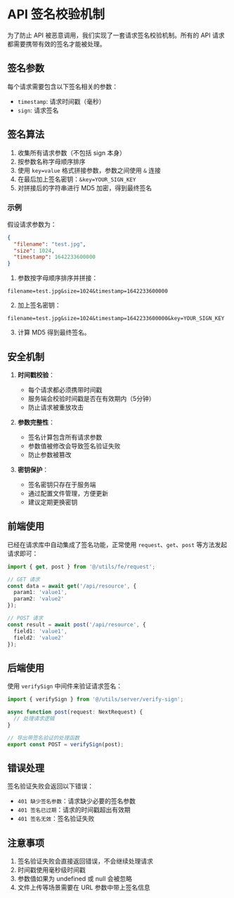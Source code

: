# API 签名校验机制

为了防止 API 被恶意调用，我们实现了一套请求签名校验机制。所有的 API 请求都需要携带有效的签名才能被处理。

## 签名参数

每个请求需要包含以下签名相关的参数：

- `timestamp`: 请求时间戳（毫秒）
- `sign`: 请求签名

## 签名算法

1. 收集所有请求参数（不包括 sign 本身）
2. 按参数名称字母顺序排序
3. 使用 `key=value` 格式拼接参数，参数之间使用 `&` 连接
4. 在最后加上签名密钥：`&key=YOUR_SIGN_KEY`
5. 对拼接后的字符串进行 MD5 加密，得到最终签名

### 示例

假设请求参数为：

```json
{
  "filename": "test.jpg",
  "size": 1024,
  "timestamp": 1642233600000
}
```

1. 参数按字母顺序排序并拼接：
```
filename=test.jpg&size=1024&timestamp=1642233600000
```

2. 加上签名密钥：
```
filename=test.jpg&size=1024&timestamp=1642233600000&key=YOUR_SIGN_KEY
```

3. 计算 MD5 得到最终签名。

## 安全机制

1. **时间戳校验**：
   - 每个请求都必须携带时间戳
   - 服务端会校验时间戳是否在有效期内（5分钟）
   - 防止请求被重放攻击

2. **参数完整性**：
   - 签名计算包含所有请求参数
   - 参数值被修改会导致签名验证失败
   - 防止参数被篡改

3. **密钥保护**：
   - 签名密钥只存在于服务端
   - 通过配置文件管理，方便更新
   - 建议定期更换密钥

## 前端使用

已经在请求库中自动集成了签名功能，正常使用 `request`、`get`、`post` 等方法发起请求即可：

```typescript
import { get, post } from '@/utils/fe/request';

// GET 请求
const data = await get('/api/resource', {
  param1: 'value1',
  param2: 'value2'
});

// POST 请求
const result = await post('/api/resource', {
  field1: 'value1',
  field2: 'value2'
});
```

## 后端使用

使用 `verifySign` 中间件来验证请求签名：

```typescript
import { verifySign } from '@/utils/server/verify-sign';

async function post(request: NextRequest) {
  // 处理请求逻辑
}

// 导出带签名验证的处理函数
export const POST = verifySign(post);
```

## 错误处理

签名验证失败会返回以下错误：

- `401 缺少签名参数`：请求缺少必要的签名参数
- `401 签名已过期`：请求的时间戳超出有效期
- `401 签名无效`：签名验证失败

## 注意事项

1. 签名验证失败会直接返回错误，不会继续处理请求
2. 时间戳使用毫秒级时间戳
3. 参数值如果为 undefined 或 null 会被忽略
4. 文件上传等场景需要在 URL 参数中带上签名信息
